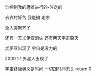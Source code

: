 谁控制我的磨难进行的-注定的

去农村好苦 我能搞 走啦

全人类聚齐了

还有一天忒伊亚消失 还有两天宇宙毁灭

忒伊亚出现了 宇宙是没力的

2000 1 1 外星人出现了

宇宙终极奥义是时间 一切跟时间无关 return 0